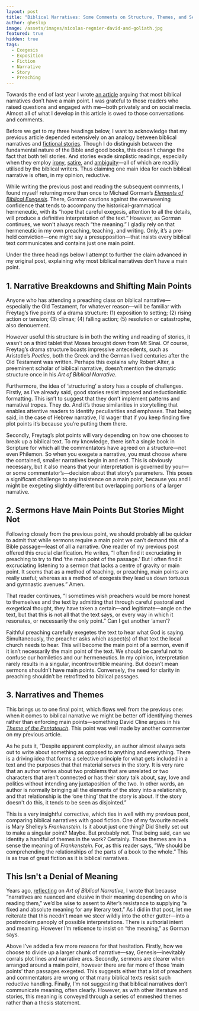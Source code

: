 ```yaml
---
layout: post
title: "Biblical Narratives: Some Comments on Structure, Themes, and Sermons"
author: gheslop
image: /assets/images/nicolas-regnier-david-and-goliath.jpg
featured: true
hidden: true
tags:
  - Exegesis
  - Exposition
  - Fiction
  - Narrative
  - Story
  - Preaching
---
```

Towards the end of last year I wrote [an article](https://rekindle.co.za/content/2022-10-27-most-biblical-narratives-don-t-have-a-main-point) arguing that most biblical narratives don’t have a main point. I was grateful to those readers who raised questions and engaged with me—both privately and on social media. Almost all of what I develop in this article is owed to those conversations and comments.

Before we get to my three headings below, I want to acknowledge that my previous article depended extensively on an analogy between biblical narratives and [fictional stories](https://rekindle.co.za/content/2022-06-09-reading-fiction). Though I do distinguish between the fundamental nature of the Bible and good books, this doesn’t change the fact that both tell stories. And stories evade simplistic readings, especially when they employ [irony](https://rekindle.co.za/content/irony-abounding-to-the-chief-of-persia/), [satire](https://rekindle.co.za/content/2020-10-08-a-note-on-satire), and [ambiguity](https://rekindle.co.za/content/2020-08-19-kings-and-christian-leadership)—all of which are readily utilised by the biblical writers. Thus claiming one main idea for each biblical narrative is often, in my opinion, reductive.

While writing the previous post and reading the subsequent comments, I found myself returning more than once to Michael Gorman’s *[Elements of Biblical Exegesis](https://www.amazon.com/Elements-Biblical-Exegesis-Students-Ministers/dp/0801046408/ref=sr_1_2?crid=1V9XFEG0W24A5&keywords=gorman+exegesis&qid=1696950641&s=books&sprefix=gorman+exeges%2Cstripbooks-intl-ship%2C479&sr=1-2)*. There, Gorman cautions against the overweening confidence that tends to accompany the historical-grammatical hermeneutic, with its “hope that careful exegesis, attention to all the details, will produce a definitive interpretation of the text.” However, as Gorman continues, we won't always reach “the meaning.” I gladly rely on that hermeneutic in my own preaching, teaching, and writing. Only, it’s a pre-held conviction—one might say a presupposition—that insists every biblical text communicates and contains just one main point.

Under the three headings below I attempt to further the claim advanced in my original post, explaining why most biblical narratives don’t have a main point.

## 1. Narrative Breakdowns and Shifting Main Points

Anyone who has attending a preaching class on biblical narrative—especially the Old Testament, for whatever reason—will be familiar with Freytag’s five points of a drama structure: (1) exposition to setting; (2) rising action or tension; (3) climax; (4) falling action; (5) resolution or catastrophe, also denouement.

However useful this structure is in both the writing and reading of stories, it wasn’t on a third tablet that Moses brought down from Mt Sinai. Of course, Freytag’s drama structure boasts impressive antecedents, such as Aristotle’s *Poetics*, both the Greek and the German lived centuries after the Old Testament was written. Perhaps this explains why Robert Alter, a preeminent scholar of biblical narrative, doesn’t mention the dramatic structure once in his *Art of Biblical Narrative*.

Furthermore, the idea of ‘structuring’ a story has a couple of challenges. Firstly, as I’ve already said, good stories resist imposed and reductionistic formatting. This isn’t to suggest that they don’t implement patterns and narratival tropes. They do. And it’s those similarities in storytelling that enables attentive readers to identify peculiarities and emphases. That being said, in the case of Hebrew narrative, I’d wager that if you keep finding five plot points it’s because you’re putting them there.

Secondly, Freytag’s plot points will vary depending on how one chooses to break up a biblical text. To my knowledge, there isn’t a single book in Scripture for which all the commentators have agreed on a structure—not even Philemon. So when you exegete a narrative, you must choose where the contained, smaller narratives begin in and end. This is obviously necessary, but it also means that your interpretation is governed by your—or some commentator’s—decision about that story’s parameters. This poses a significant challenge to any insistence on a main point, because you and I might be exegeting slightly different but overlapping portions of a larger narrative.

## 2. Sermons Have Main Points But Stories Might Not

Following closely from the previous point, we should probably all be quicker to admit that while sermons require a main point we can’t demand this of a Bible passage—least of all a narrative. One reader of my previous post offered this crucial clarification. He writes, “I often find it excruciating in preaching to try to find ‘the main point of the passage.’ But I often find it excruciating listening to a sermon that lacks a centre of gravity or main point. It seems that as a method of teaching, or preaching, main points are really useful; whereas as a method of exegesis they lead us down tortuous and gymnastic avenues.” Amen.

That reader continues, “I sometimes wish preachers would be more honest to themselves and the text by admitting that through careful pastoral and exegetical thought, they have taken a certain—and legitimate—angle on the text, but that this is not all that the text says, or every way in which it resonates, or necessarily the only point.” Can I get another ‘amen’?

Faithful preaching carefully exegetes the text to hear what God is saying. Simultaneously, the preacher asks which aspect(s) of that text the local church needs to hear. This will become the main point of a sermon, even if it isn’t necessarily the main point of the text. We should be careful not to confuse our homiletics and our hermeneutics. In my opinion, interpretation rarely results in a singular, incontrovertible meaning. But doesn’t mean sermons shouldn’t have main points. Conversely, the need for clarity in preaching shouldn’t be retrofitted to biblical passages.

## 3. Narratives and Themes

This brings us to one final point, which flows well from the previous one: when it comes to biblical narrative we might be better off identifying themes rather than enforcing main points—something David Cline argues in his *[Theme of the Pentateuch](https://www.amazon.com/Pentateuch-Library-Hebrew-Testament-Studies/dp/1850757925)*. This point was well made by another commenter on my previous article.

As he puts it, “Despite apparent complexity, an author almost always sets out to write about something as opposed to anything and everything. There is a driving idea that forms a selective principle for what gets included in a text and the purposes that that material serves in the story. It is very rare that an author writes about two problems that are unrelated or two characters that aren't connected or has their story talk about, say, love and politics without intending any juxtaposition of the two. In other words, an author is normally bringing all the elements of the story into a relationship, and that relationship is the ‘one thing’ that the story is about. If the story doesn't do this, it tends to be seen as disjointed.”

This is a very insightful corrective, which ties in well with my previous post, comparing biblical narratives with good fiction. One of my favourite novels is Mary Shelley’s *Frankenstein*. Is it about just one thing? Did Shelly set out to make a singular point? Maybe. But probably not. That being said, can we identity a handful of themes in the work? Certainly. Those themes are in a sense the meaning of *Frankenstein*. For, as this reader says, “We should be comprehending the relationships of the parts of a book to the whole.” This is as true of great fiction as it is biblical narratives.

## This Isn't a Denial of Meaning

Years ago, [reflecting](https://rekindle.co.za/content/rediscovering-the-art-of-biblical-narrative/) on *Art of Biblical Narrative*, I wrote that because “narratives are nuanced and elusive in their meaning depending on who is reading them,” we’d be wise to assent to Alter’s resistance to supplying “a fixed and absolute meaning for any literary text.” As I did in that post, let me reiterate that this needn’t mean we steer wildly into the other gutter—into a postmodern panoply of possible interpretations. There is authorial intent and meaning. However I’m reticence to insist on “the meaning,” as Gorman says.

Above I’ve added a few more reasons for that hesitation. Firstly, how we choose to divide up a larger chunk of narrative—say, Genesis—inevitably corrals plot lines and narrative arcs. Secondly, sermons are clearer when arranged around a main point, however there are far more of those ‘main points’ than passages exegeted. This suggests either that a lot of preachers and commentators are wrong or that many biblical texts resist such reductive handling. Finally, I’m not suggesting that biblical narratives don’t communicate meaning, often clearly. However, as with other literature and stories, this meaning is conveyed through a series of enmeshed themes rather than a thesis statement.